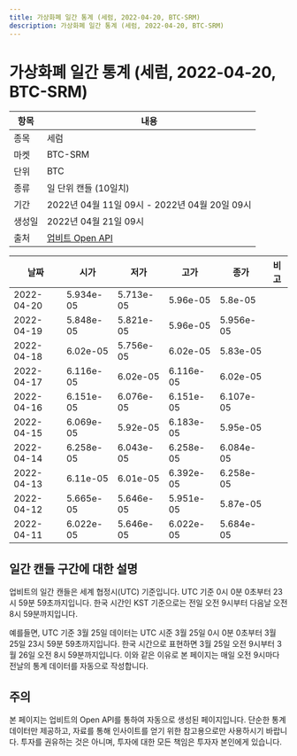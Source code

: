 ```yaml
---
title: 가상화폐 일간 통계 (세럼, 2022-04-20, BTC-SRM)
description: 가상화폐 일간 통계 (세럼, 2022-04-20, BTC-SRM)
---
```



가상화폐 일간 통계 (세럼, 2022-04-20, BTC-SRM)
===

|항목|내용|
|--|--|
|종목|세럼|
|마켓|BTC-SRM|
|단위|BTC|
|종류|일 단위 캔들 (10일치)|
|기간|2022년 04월 11일 09시 - 2022년 04월 20일 09시|
|생성일|2022년 04월 21일 09시|
|출처|[업비트 Open API](https://docs.upbit.com)|


|날짜|시가|저가|고가|종가|비고|
|--|--|--|--|--|--|
|2022-04-20|5.934e-05|5.713e-05|5.96e-05|5.8e-05|    |
|2022-04-19|5.848e-05|5.821e-05|5.96e-05|5.956e-05|    |
|2022-04-18|6.02e-05|5.756e-05|6.02e-05|5.83e-05|    |
|2022-04-17|6.116e-05|6.02e-05|6.116e-05|6.02e-05|    |
|2022-04-16|6.151e-05|6.076e-05|6.151e-05|6.107e-05|    |
|2022-04-15|6.069e-05|5.92e-05|6.183e-05|5.95e-05|    |
|2022-04-14|6.258e-05|6.043e-05|6.258e-05|6.084e-05|    |
|2022-04-13|6.11e-05|6.01e-05|6.392e-05|6.258e-05|    |
|2022-04-12|5.665e-05|5.646e-05|5.951e-05|5.87e-05|    |
|2022-04-11|6.022e-05|5.646e-05|6.022e-05|5.684e-05|    |


일간 캔들 구간에 대한 설명
---


업비트의 일간 캔들은 세계 협정시(UTC) 기준입니다. 
UTC 기준 0시 0분 0초부터 23시 59분 59초까지입니다. 
한국 시간인 KST 기준으로는 전일 오전 9시부터 다음날 오전 8시 59분까지입니다. 


예를들면, UTC 기준 3월 25일 데이터는 UTC 시준 3월 25일 0시 0분 0초부터 3월 25일 23시 59분 59초까지입니다. 
한국 시간으로 표현하면 3월 25일 오전 9시부터 3월 26일 오전 8시 59분까지입니다. 
이와 같은 이유로 본 페이지는 매일 오전 9시마다 전날의 통계 데이터를 자동으로 작성합니다. 


주의
---


본 페이지는 업비트의 Open API를 통하여 자동으로 생성된 페이지입니다. 
단순한 통계 데이터만 제공하고, 자료를 통해 인사이트를 얻기 위한 참고용으로만 사용하시기 바랍니다. 
투자를 권유하는 것은 아니며, 투자에 대한 모든 책임은 투자자 본인에게 있습니다. 
